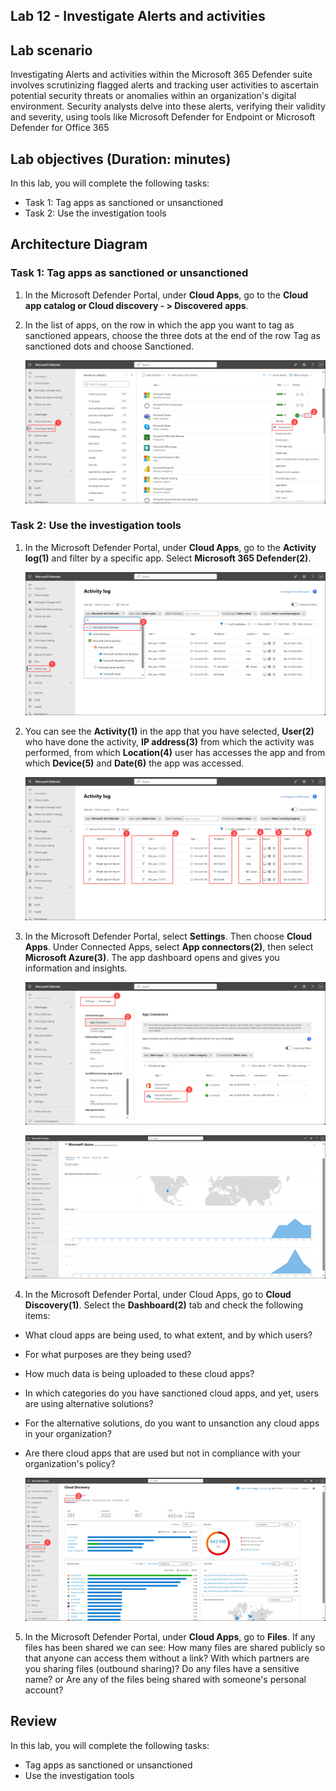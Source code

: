 ## Lab 12 - Investigate Alerts and activities

## Lab scenario

Investigating Alerts and activities within the Microsoft 365 Defender suite involves scrutinizing flagged alerts and tracking user activities to ascertain potential security threats or anomalies within an organization's digital environment. Security analysts delve into these alerts, verifying their validity and severity, using tools like Microsoft Defender for Endpoint or Microsoft Defender for Office 365

## Lab objectives (Duration:  minutes)

In this lab, you will complete the following tasks:
- Task 1: Tag apps as sanctioned or unsanctioned
- Task 2: Use the investigation tools

## Architecture Diagram

### Task 1: Tag apps as sanctioned or unsanctioned

1. In the Microsoft Defender Portal, under **Cloud Apps**, go to the **Cloud app catalog or Cloud discovery - > Discovered apps**.

2. In the list of apps, on the row in which the app you want to tag as sanctioned appears, choose the three dots at the end of the row Tag as sanctioned dots and choose Sanctioned.

   ![Picture 1](../Media/Alerts4.png)

### Task 2: Use the investigation tools

1. In the Microsoft Defender Portal, under **Cloud Apps**, go to the **Activity log(1)** and filter by a specific app. Select **Microsoft 365 Defender(2)**.

   ![Picture 1](../Media/Alerts5.png)

2. You can see the **Activity(1)** in the app that you have selected, **User(2)** who have done the activity, **IP address(3)** from which the activity was performed, from which **Location(4)** user has accesses the app and from which **Device(5)** and **Date(6)** the app was accessed.

   ![Picture 1](../Media/Alerts6.png)

3. In the Microsoft Defender Portal, select **Settings**. Then choose **Cloud Apps**. Under Connected Apps, select **App connectors(2)**, then select **Microsoft Azure(3)**. The app dashboard opens and gives you information and insights.

   ![Picture 1](../Media/Alerts7.png)

   ![Picture 1](../Media/Alerts8.png)

4. In the Microsoft Defender Portal, under Cloud Apps, go to **Cloud Discovery(1)**. Select the **Dashboard(2)** tab and check the following items:

- What cloud apps are being used, to what extent, and by which users?

- For what purposes are they being used?

- How much data is being uploaded to these cloud apps?

- In which categories do you have sanctioned cloud apps, and yet, users are using alternative solutions?

- For the alternative solutions, do you want to unsanction any cloud apps in your organization?

- Are there cloud apps that are used but not in compliance with your organization's policy?

   ![Picture 1](../Media/Alerts9.png)

5. In the Microsoft Defender Portal, under **Cloud Apps**, go to **Files**. If any files has been shared we can see: How many files are shared publicly so that anyone can access them without a link? With which partners are you sharing files (outbound sharing)? Do any files have a sensitive name? or Are any of the files being shared with someone's personal account?

## Review
In this lab, you will complete the following tasks:
- Tag apps as sanctioned or unsanctioned
- Use the investigation tools
